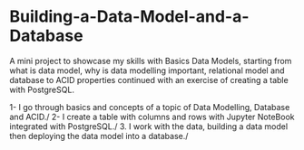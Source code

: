 # Building-a-Data-Model-and-a-Database
A mini project to showcase my skills with Basics Data Models, starting from what is data model, why is data modelling important, relational model and database to ACID properties continued with an exercise of creating a table with PostgreSQL.


1- I go through basics and concepts of a topic of Data Modelling, Database and ACID./
2- I create a table with columns and rows with Jupyter NoteBook integrated with PostgreSQL./
3. I work with the data, building a data model then deploying the data model into a database./
